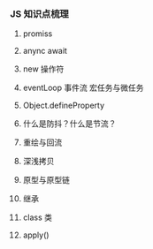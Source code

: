 ### JS 知识点梳理

1. promiss

2. anync  await

3. new 操作符

4. eventLoop  事件流 宏任务与微任务

5. Object.defineProperty

6. 什么是防抖？什么是节流？

7. 重绘与回流

8. 深浅拷贝

9. 原型与原型链

10. 继承

11. class 类

12. apply()


